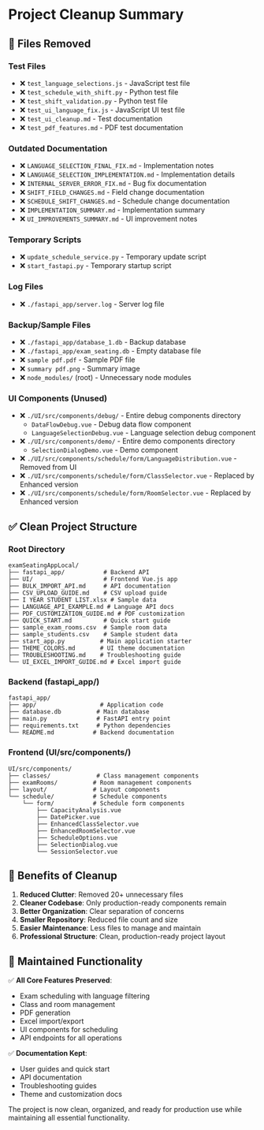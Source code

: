 # Project Cleanup Summary

## 🧹 Files Removed

### Test Files
- ❌ `test_language_selections.js` - JavaScript test file
- ❌ `test_schedule_with_shift.py` - Python test file  
- ❌ `test_shift_validation.py` - Python test file
- ❌ `test_ui_language_fix.js` - JavaScript UI test file
- ❌ `test_ui_cleanup.md` - Test documentation
- ❌ `test_pdf_features.md` - PDF test documentation

### Outdated Documentation
- ❌ `LANGUAGE_SELECTION_FINAL_FIX.md` - Implementation notes
- ❌ `LANGUAGE_SELECTION_IMPLEMENTATION.md` - Implementation details
- ❌ `INTERNAL_SERVER_ERROR_FIX.md` - Bug fix documentation
- ❌ `SHIFT_FIELD_CHANGES.md` - Field change documentation
- ❌ `SCHEDULE_SHIFT_CHANGES.md` - Schedule change documentation
- ❌ `IMPLEMENTATION_SUMMARY.md` - Implementation summary
- ❌ `UI_IMPROVEMENTS_SUMMARY.md` - UI improvement notes

### Temporary Scripts
- ❌ `update_schedule_service.py` - Temporary update script
- ❌ `start_fastapi.py` - Temporary startup script

### Log Files
- ❌ `./fastapi_app/server.log` - Server log file

### Backup/Sample Files
- ❌ `./fastapi_app/database_1.db` - Backup database
- ❌ `./fastapi_app/exam_seating.db` - Empty database file
- ❌ `sample pdf.pdf` - Sample PDF file
- ❌ `summary pdf.png` - Summary image
- ❌ `node_modules/` (root) - Unnecessary node modules

### UI Components (Unused)
- ❌ `./UI/src/components/debug/` - Entire debug components directory
  - `DataFlowDebug.vue` - Debug data flow component
  - `LanguageSelectionDebug.vue` - Language selection debug component
- ❌ `./UI/src/components/demo/` - Entire demo components directory
  - `SelectionDialogDemo.vue` - Demo component
- ❌ `./UI/src/components/schedule/form/LanguageDistribution.vue` - Removed from UI
- ❌ `./UI/src/components/schedule/form/ClassSelector.vue` - Replaced by Enhanced version
- ❌ `./UI/src/components/schedule/form/RoomSelector.vue` - Replaced by Enhanced version

## ✅ Clean Project Structure

### Root Directory
```
examSeatingAppLocal/
├── fastapi_app/           # Backend API
├── UI/                    # Frontend Vue.js app
├── BULK_IMPORT_API.md     # API documentation
├── CSV_UPLOAD_GUIDE.md    # CSV upload guide
├── I YEAR STUDENT LIST.xlsx # Sample data
├── LANGUAGE_API_EXAMPLE.md # Language API docs
├── PDF_CUSTOMIZATION_GUIDE.md # PDF customization
├── QUICK_START.md         # Quick start guide
├── sample_exam_rooms.csv  # Sample room data
├── sample_students.csv    # Sample student data
├── start_app.py          # Main application starter
├── THEME_COLORS.md       # UI theme documentation
├── TROUBLESHOOTING.md    # Troubleshooting guide
└── UI_EXCEL_IMPORT_GUIDE.md # Excel import guide
```

### Backend (fastapi_app/)
```
fastapi_app/
├── app/                  # Application code
├── database.db          # Main database
├── main.py              # FastAPI entry point
├── requirements.txt     # Python dependencies
└── README.md           # Backend documentation
```

### Frontend (UI/src/components/)
```
UI/src/components/
├── classes/             # Class management components
├── examRooms/          # Room management components  
├── layout/             # Layout components
└── schedule/           # Schedule components
    └── form/           # Schedule form components
        ├── CapacityAnalysis.vue
        ├── DatePicker.vue
        ├── EnhancedClassSelector.vue
        ├── EnhancedRoomSelector.vue
        ├── ScheduleOptions.vue
        ├── SelectionDialog.vue
        └── SessionSelector.vue
```

## 🎯 Benefits of Cleanup

1. **Reduced Clutter**: Removed 20+ unnecessary files
2. **Cleaner Codebase**: Only production-ready components remain
3. **Better Organization**: Clear separation of concerns
4. **Smaller Repository**: Reduced file count and size
5. **Easier Maintenance**: Less files to manage and maintain
6. **Professional Structure**: Clean, production-ready project layout

## 🔧 Maintained Functionality

✅ **All Core Features Preserved**:
- Exam scheduling with language filtering
- Class and room management
- PDF generation
- Excel import/export
- UI components for scheduling
- API endpoints for all operations

✅ **Documentation Kept**:
- User guides and quick start
- API documentation
- Troubleshooting guides
- Theme and customization docs

The project is now clean, organized, and ready for production use while maintaining all essential functionality.
